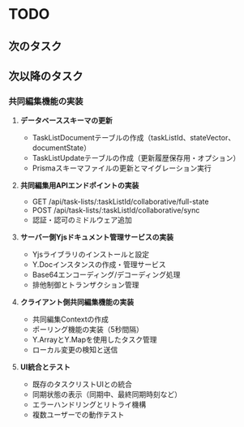 # TODO

## 次のタスク



## 次以降のタスク

### 共同編集機能の実装

1. **データベーススキーマの更新**
   - TaskListDocumentテーブルの作成（taskListId、stateVector、documentState）
   - TaskListUpdateテーブルの作成（更新履歴保存用・オプション）
   - Prismaスキーマファイルの更新とマイグレーション実行

2. **共同編集用APIエンドポイントの実装**
   - GET /api/task-lists/:taskListId/collaborative/full-state
   - POST /api/task-lists/:taskListId/collaborative/sync
   - 認証・認可のミドルウェア追加

3. **サーバー側Yjsドキュメント管理サービスの実装**
   - Yjsライブラリのインストールと設定
   - Y.Docインスタンスの作成・管理サービス
   - Base64エンコーディング/デコーディング処理
   - 排他制御とトランザクション管理

4. **クライアント側共同編集機能の実装**
   - 共同編集Contextの作成
   - ポーリング機能の実装（5秒間隔）
   - Y.ArrayとY.Mapを使用したタスク管理
   - ローカル変更の検知と送信

5. **UI統合とテスト**
   - 既存のタスクリストUIとの統合
   - 同期状態の表示（同期中、最終同期時刻など）
   - エラーハンドリングとリトライ機構
   - 複数ユーザーでの動作テスト

